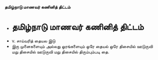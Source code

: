**தமிழ்நாடு மாணவர் கணினித் திட்டம்**
- # தமிழ்நாடு மாணவர் கணினித் திட்டம்
- v. சாய்வரித் தையல இடு
- இரு முனைகளையும் அல்லது ஓரங்களையும் ஒரே தையல் ஒரே திசையில் ஊடுருவி மறு திசையில் ஊடுருவி மறு திசையில் திரும்பும்படி தை.

